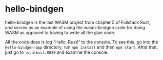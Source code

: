 hello-bindgen
===

hello-bindgen is the last WASM project from chapter 5 of Fullstack Rust, and serves as an example of using the wasm-bindgen crate for doing WASM as opposed to having to write all the glue code.

All the code does is log "Hello, Rust!" to the console. To see this, go into the `hello-bindgen-app` directory, run `npm install` and then `npm start`. After that, just go to `localhost:8080` and examine the console.
